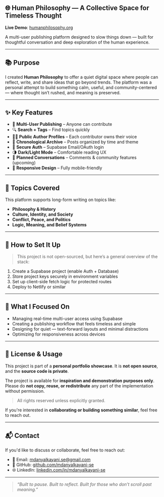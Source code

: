 ## 🌐 Human Philosophy — A Collective Space for Timeless Thought

**Live Demo**: [humanphilosophy.org](https://humanphilosophy.org)

A multi-user publishing platform designed to slow things down — built for thoughtful conversation and deep exploration of the human experience.

---

## 📚 Purpose

I created **Human Philosophy** to offer a quiet digital space where people can reflect, write, and share ideas that go beyond trends.
The platform was a personal attempt to build something calm, useful, and community-centered — where thought isn’t rushed, and meaning is preserved.

---

## ✨ Key Features

* 📝 **Multi-User Publishing** – Anyone can contribute
* 🔍 **Search + Tags** – Find topics quickly
* 🧑‍💻 **Public Author Profiles** – Each contributor owns their voice
* 📅 **Chronological Archive** – Posts organized by time and theme
* 🔐 **Secure Auth** – Supabase Email/OAuth login
* 🌗 **Dark/Light Mode** – Comfortable reading UX
* 💬 **Planned Conversations** – Comments & community features (upcoming)
* 📱 **Responsive Design** – Fully mobile-friendly

---

## 🧠 Topics Covered

This platform supports long-form writing on topics like:

* **Philosophy & History**
* **Culture, Identity, and Society**
* **Conflict, Peace, and Politics**
* **Logic, Meaning, and Belief Systems**

---

## 🚀 How to Set It Up

> This project is not open-sourced, but here’s a general overview of the stack:

1. Create a Supabase project (enable Auth + Database)
2. Store project keys securely in environment variables
3. Set up client-side fetch logic for protected routes
4. Deploy to Netlify or similar

---

## 🧠 What I Focused On

* Managing real-time multi-user access using Supabase
* Creating a publishing workflow that feels timeless and simple
* Designing for quiet — text-forward layouts and minimal distractions
* Optimizing for responsiveness across devices

---

## 📄 License & Usage

This project is part of a **personal portfolio showcase**.
It is **not open source**, and the **source code is private**.

The project is available for **inspiration and demonstration purposes only**.
Please do **not copy, reuse, or redistribute** any part of the implementation without permission.

> All rights reserved unless explicitly granted.

If you're interested in **collaborating or building something similar**, feel free to reach out.

---

## 📬 Contact

If you'd like to discuss or collaborate, feel free to reach out:

* 📧 Email: [mdanyalkayani.se@gmail.com](mailto:mdanyalkayani.se@gmail.com)
* 🐙 GitHub: [github.com/mdanyalkayani-se](https://github.com/mdanyalkayani-se)
* 🌐 LinkedIn: [linkedin.com/in/mdanyalkayani-se](https://github.com/mdanyalkayani)

---

> *“Built to pause. Built to reflect. Built for those who don’t scroll past meaning.”*
